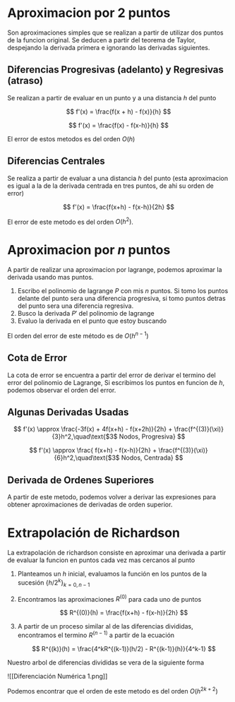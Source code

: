 # Aproximacion por 2 puntos

Son aproximaciones simples que se realizan a partir de utilizar dos puntos de la funcion original. Se deducen a partir del teorema de Taylor, despejando la derivada primera e ignorando las derivadas siguientes.

## Diferencias Progresivas (adelanto) y Regresivas (atraso)

Se realizan a partir de evaluar en un punto y a una distancia $h$ del punto

$$
f'(x) = \frac{f(x + h) - f(x)}{h}
$$

$$
f'(x) = \frac{f(x) - f(x-h)}{h}
$$

El error de estos metodos es del orden $O(h)$

## Diferencias Centrales

Se realiza a partir de evaluar a una distancia $h$ del punto (esta aproximacion es igual a la de la derivada centrada en tres puntos, de ahi su orden de error)

$$
f'(x) = \frac{f(x+h) - f(x-h)}{2h}
$$

El error de este metodo es del orden $O(h^2)$.

# Aproximacion por $n$ puntos

A partir de realizar una aproximacion por lagrange, podemos aproximar la derivada usando mas puntos.

1. Escribo el polinomio de lagrange $P$ con mis $n$ puntos. Si tomo los puntos delante del punto sera una diferencia progresiva, si tomo puntos detras del punto sera una diferencia regresiva.
2. Busco la derivada $P'$ del polinomio de lagrange
3. Evaluo la derivada en el punto que estoy buscando

El orden del error de este método es de $O(h^{n-1})$

## Cota de Error

La cota de error se encuentra a partir del error de derivar el termino del error del polinomio de Lagrange, Si escribimos los puntos en funcion de $h$, podemos observar el orden del error.

## Algunas Derivadas Usadas

$$
f'(x) \approx \frac{-3f(x) + 4f(x+h) - f(x+2h)}{2h} + \frac{f^{(3)}(\xi)}{3}h^2,\quad\text{$3$ Nodos, Progresiva}
$$

$$
f'(x) \approx \frac{ f(x+h) - f(x-h)}{2h} + \frac{f^{(3)}(\xi)}{6}h^2,\quad\text{$3$ Nodos, Centrada}
$$

## Derivada de Ordenes Superiores

A partir de este metodo, podemos volver a derivar las expresiones para obtener aproximaciones de derivadas de orden superior.

# Extrapolación de Richardson

La extrapolación de richardson consiste en aproximar una derivada a partir de evaluar la funcion en puntos cada vez mas cercanos al punto

1. Planteamos un $h$ inicial, evaluamos la función en los puntos de la sucesión $\{h/2^k\}_{k=0, {n-1}}$
2. Encontramos las aproximaciones $R^{(0)}$ para cada uno de puntos

    $$
    R^{(0)}(h) = \frac{f(x+h) - f(x-h)}{2h}
    $$

3. A partir de un proceso similar al de las diferencias divididas, encontramos el termino $R^{(n-1)}$ a partir de la ecuación

    $$
    R^{(k)}(h) = \frac{4^kR^{(k-1)}(h/2) - R^{(k-1)}(h)}{4^k-1}
    $$


Nuestro arbol de diferencias divididas se vera de la siguiente forma

![[Diferenciación Numérica 1.png]]

Podemos encontrar que el orden de este metodo es del orden $O(h^{2k+2})$
